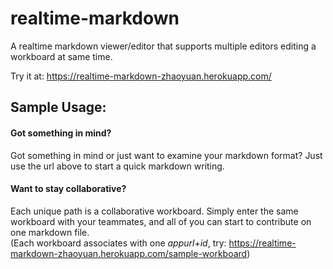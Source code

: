 # realtime-markdown

A realtime markdown viewer/editor that supports multiple editors editing a workboard at same time. 

Try it at: https://realtime-markdown-zhaoyuan.herokuapp.com/

## Sample Usage:
#### Got something in mind?
Got something in mind or just want to examine your markdown format? Just use the url above to start a quick markdown writing.
#### Want to stay collaborative?
Each unique path is a collaborative workboard. Simply enter the same workboard with your teammates, and all of you can start to contribute on one markdown file. </br>
(Each workboard associates with one *appurl+id*, try: https://realtime-markdown-zhaoyuan.herokuapp.com/sample-workboard)
